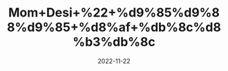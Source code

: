 ---
title: 'Mom+Desi+%22+%d9%85%d9%88%d9%85+%d8%af+%db%8c%d8%b3%db%8c'
date: '2022-11-22' 
metatag: '' 
inventory: '0' 
draft: false 
# meta description 
shortDescripton: 'Bee%27s+wax%22+It+may+help+reduce+your+risk+of+diabetes%2c+dementia%2c+heart+disease%2c+and+even+certain+types+of+cancer+'
description: 'Skin+Care+%d8%b3%da%a9%d9%86+%da%a9%d8%a6%db%8c%d8%b1'
longdescription: ''
tags: ''
brand: ''
subCategory: ''
unit: '50 gm-Pk'
sellCount: '0'
featured: True
# product Price
price: '50.0'
# Product Short Description
shortDescription: 'Bee%27s+wax%22+It+may+help+reduce+your+risk+of+diabetes%2c+dementia%2c+heart+disease%2c+and+even+certain+types+of+cancer+'
productID: '7FAE13FC-6F3B-ED11-996A-005056B3A416'
type: 'products'
category: 'Skin+Care+%d8%b3%da%a9%d9%86+%da%a9%d8%a6%db%8c%d8%b1' 
thumnailproduct: 'https://eraconnect.blob.core.windows.net/product-images/aminsaddiquidawakhana/f70d280e-2cca-4e7c-927c-7ac26e780a04.webp' 
images:
  - image: 'https://eraconnect.blob.core.windows.net/product-images/aminsaddiquidawakhana/f70d280e-2cca-4e7c-927c-7ac26e780a04.webp'  
Variants:
---